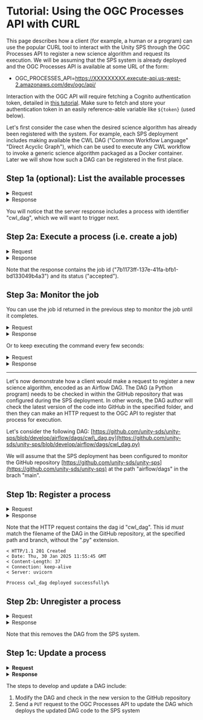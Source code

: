 # Tutorial: Using the OGC Processes API with CURL

This page describes how a client (for example, a human or a program) can use the popular CURL tool to interact with the Unity SPS through the OGC Processes API to register a new science algorithm and request its execution. We will be assuming that the SPS system is already deployed and the OGC Processes API is available at some URL of the form:&#x20;

* OGC\_PROCESSES\_API=https://XXXXXXXXX.execute-api.us-west-2.amazonaws.com/dev/ogc/api/

Interaction with the OGC API will require fetching a Cognito authentication token, detailed in [this tutorial](tutorial-fetching-cognito-authentication-tokens.md). Make sure to fetch and store your authentication token in an easily reference-able variable like `${token}` (used below).

Let's first consider the case when the desired science algorithm has already been registered with the system. For example, each SPS deployment includes making available the CWL DAG ("Common Workflow Language" "Direct Acyclic Graph"), which can be used to execute any CWL workflow to invoke a generic science algorithm packaged as a Docker container. Later we will show how such a DAG can be registered in the first place.

## **Step 1a (optional): List the available processes**



<details>

<summary>Request</summary>

```
curl -k -X GET -H "${token}" "${OGC_PROCESSES_API}/processes" | jq
```

</details>

<details>

<summary>Response</summary>

```
{
  "processes": [
    {
      "title": "Generic CWL Process",
      "description": "This process executes any CWL workflow.",
      "keywords": null,
      "metadata": null,
      "id": "cwl_dag",
      "version": "1.0.0",
      "jobControlOptions": [
        "async-execute"
      ],
      "links": null
    },
    {
      "title": "Karpenter Test Process",
      "description": "This process tests Karpenter node provisioning with different instance types.",
      "keywords": null,
      "metadata": null,
      "id": "karpenter_test",
      "version": "1.0.0",
      "jobControlOptions": [
        "async-execute"
      ],
      "links": null
    },
    {
      "title": "SBG Preprocess CWL Workflow",
      "description": "This process executes the SBG Preprocess Workflow using CWL.",
      "keywords": null,
      "metadata": null,
      "id": "sbg_preprocess_cwl_dag",
      "version": "1.0.0",
      "jobControlOptions": [
        "async-execute"
      ],
      "links": null
    }
  ],
  "links": []
}
```

</details>

You will notice that the server response includes a process with identifier "cwl\_dag", which we will want to trigger next.

## **Step 2a: Execute a process (i.e. create a job)**

<details>

<summary>Request</summary>

<pre><code><strong>curl -s -X POST "${OGC_PROCESSES_API}/processes/cwl_dag/execution" \
</strong>    -H "Content-Type: application/json" \
    -H "Prefer: respond-async" \
    -H "${token}" \ 
    --data-binary @- &#x3C;&#x3C; EOF | jq '.'
    {
        "inputs": {
            "cwl_workflow": "https://raw.githubusercontent.com/unity-sds/sbg-workflows/main/preprocess/sbg-preprocess-workflow.cwl",
            "cwl_args": "https://raw.githubusercontent.com/unity-sds/sbg-workflows/main/preprocess/sbg-preprocess-workflow.dev.yml",
            "request_instance_type": "r7i.xlarge",
            "request_storage": "10Gi",
            "use_ecr": false,
            "log_level": 20 
          },
          "outputs": {
            "result": {
              "transmissionMode": "reference"
            }
          }
    }
EOF
</code></pre>

</details>

<details>

<summary>Response</summary>

```
[
  [
    "process_id",
    "cwl_dag"
  ],
  [
    "type",
    "process"
  ],
  [
    "job_id",
    "7b1173ff-137e-41fa-bfb1-bd133049b4a3"
  ],
  [
    "status",
    "accepted"
  ],
  [
    "message",
    null
  ],
  [
    "exception",
    null
  ],
  [
    "created",
    "2025-01-29T20:33:05.521710"
  ],
  [
    "started",
    null
  ],
  [
    "finished",
    null
  ],
  [
    "updated",
    "2025-01-29T20:33:05.521715"
  ],
  [
    "progress",
    null
  ],
  [
    "links",
    null
  ]
]
```

</details>

Note that the response contains the job id ("7b1173ff-137e-41fa-bfb1-bd133049b4a3") and its status ("accepted").&#x20;

## **Step 3a: Monitor the job**

You can use the job id returned in the previous step to monitor the job until it completes.

<details>

<summary>Request</summary>

```
JOB_ID=7b1173ff-137e-41fa-bfb1-bd133049b4a3
curl -H "${token}" "${OGC_PROCESSES_API}/jobs/${JOB_ID}"
```

</details>

<details>

<summary>Response</summary>

```
{
  "processID": "cwl_dag",
  "type": "process",
  "jobID": "7b1173ff-137e-41fa-bfb1-bd133049b4a3",
  "status": "running",
  "message": null,
  "exception": null,
  "created": "2025-01-29T20:33:05.521710Z",
  "started": null,
  "finished": null,
  "updated": "2025-01-29T20:41:47.598612Z",
  "progress": null,
  "links": null
}
```

</details>

Or to keep executing the command every few seconds:

<details>

<summary>Request</summary>

```
watch -n 5 "curl -s -H "${token}" "${OGC_PROCESSES_API}/jobs/${JOB_ID}" | jq"
```

</details>

<details>

<summary>Response</summary>

```
{
  "processID": "cwl_dag",
  "type": "process",
  "jobID": "7b1173ff-137e-41fa-bfb1-bd133049b4a3",
  "status": "successful",
  "message": null,
  "exception": null,
  "created": "2025-01-29T20:33:05.521710Z",
  "started": null,
  "finished": "2025-01-29T20:48:11.943940Z",
  "updated": "2025-01-29T20:58:31.094170Z",
  "progress": null,
  "links": null
}
```

</details>

***

Let's now demonstrate how a client would make a request to register a new science algorithm, encoded as an Airflow DAG. The DAG (a Python program) needs to be checked in within the GitHub repository that was configured during the SPS deployment. In other words, the DAG author will check the latest version of the code into GitHub in the specified folder, and then they can make an HTTP request to the OGC API to register that process for execution.&#x20;

Let's consider the following DAG: [https://github.com/unity-sds/unity-sps/blob/develop/airflow/dags/cwl\_dag.py](https://github.com/unity-sds/unity-sps/blob/develop/airflow/dags/cwl_dag.py)

We will assume that the SPS deployment has been configured to monitor the GitHub repository [https://github.com/unity-sds/unity-sps](https://github.com/unity-sds/unity-sps) at the path "airflow/dags" in the brach "main".

## **Step 1b: Register a process**

<details>

<summary>Request</summary>

```
curl -k -v -X POST -H "${token}" -H "Expect:" -H "Content-Type: application/json; charset=utf-8" --data-binary @"./cwl_dag.json" "${OGC_PROCESSES_API}/processes"
```

where:

`cat cwl_dag.json`&#x20;

```
{
  "executionUnit": {
    "image": "ghcr.io/unity-sds/unity-sps/sps-docker-cwl:2.4.0",
    "type": "docker"
  },
  "processDescription": {
    "description": "This process executes any CWL workflow.",
    "id": "cwl_dag",
    "inputs": {
      "cwl_args": {
        "description": "The URL of the CWL workflow's YAML parameters file",
        "maxOccurs": 1,
        "minOccurs": 1,
        "schema": {
          "format": "uri",
          "type": "string"
        },
        "title": "CWL Workflow Parameters URL"
      },
      "cwl_workflow": {
        "description": "The URL of the CWL workflow",
        "maxOccurs": 1,
        "minOccurs": 1,
        "schema": {
          "format": "uri",
          "type": "string"
        },
        "title": "CWL Workflow URL"
      },
      "request_instance_type": {
        "description": "The specific EC2 instance type requested for the job",
        "maxOccurs": 1,
        "minOccurs": 1,
        "schema": {
          "type": "string"
        },
        "title": "Requested EC2 Type"
      },
      "request_storage": {
        "description": "The amount of storage requested for the job",
        "maxOccurs": 1,
        "minOccurs": 1,
        "schema": {
          "type": "string"
        },
        "title": "Requested Storage"
      }
    },
    "jobControlOptions": [
      "async-execute"
    ],
    "outputs": {
      "result": {
        "description": "The result of the SBG Preprocess Workflow execution",
        "schema": {
          "$ref": "some-ref"
        },
        "title": "Process Result"
      }
    },
    "title": "Generic CWL Process",
    "version": "1.0.0"
  }
}
```

</details>

<details>

<summary>Response</summary>

```
< HTTP/1.1 201 Created
< Date: Thu, 30 Jan 2025 15:06:26 GMT
< Content-Length: 37
< Connection: keep-alive
< Server: uvicorn
Process cwl_dag deployed successfully%    
```

</details>

Note that the HTTP request contains the dag id "cwl\_dag". This id _must_ match the filename of the DAG in the GitHub repository, at the specified path and branch, without the ".py" extension.

```
< HTTP/1.1 201 Created
< Date: Thu, 30 Jan 2025 11:55:45 GMT
< Content-Length: 37
< Connection: keep-alive
< Server: uvicorn

Process cwl_dag deployed successfully%      
```

## Step 2b: Unregister a process

<details>

<summary>Request</summary>

```
curl -kv -X DELETE -H "${token}" -H "Content-Type: application/json; charset=utf-8" "${OGC_PROCESSES_API}/processes/cwl_dag"
```

</details>

<details>

<summary>Response</summary>

```
< HTTP/1.1 204 No Content
< Date: Thu, 30 Jan 2025 15:05:34 GMT
< Connection: keep-alive
< Server: uvicorn
```

</details>

Note that this removes the DAG from the SPS system.

## Step 1c: Update a process

<details>

<summary><strong>Request</strong> </summary>

```
curl --location "${OGC_PROCESSES_API}/processes" \
--header "Expect;" \
--header "Content-Type: application/json; charset=utf-8" \
--header "${token}" \
--data-binary @"./cwl_dag.json"
```

where:

`cat cwl_dag.json`&#x20;

```
{
  "executionUnit": {
    "image": "ghcr.io/unity-sds/unity-sps/sps-docker-cwl:2.4.0",
    "type": "docker"
  },
  "processDescription": {
    "description": "This process executes any CWL workflow.",
    "id": "cwl_dag",
    "inputs": {
      "cwl_args": {
        "description": "The URL of the CWL workflow's YAML parameters file",
        "maxOccurs": 1,
        "minOccurs": 1,
        "schema": {
          "format": "uri",
          "type": "string"
        },
        "title": "CWL Workflow Parameters URL"
      },
      "cwl_workflow": {
        "description": "The URL of the CWL workflow",
        "maxOccurs": 1,
        "minOccurs": 1,
        "schema": {
          "format": "uri",
          "type": "string"
        },
        "title": "CWL Workflow URL"
      },
      "request_instance_type": {
        "description": "The specific EC2 instance type requested for the job",
        "maxOccurs": 1,
        "minOccurs": 1,
        "schema": {
          "type": "string"
        },
        "title": "Requested EC2 Type"
      },
      "request_storage": {
        "description": "The amount of storage requested for the job",
        "maxOccurs": 1,
        "minOccurs": 1,
        "schema": {
          "type": "string"
        },
        "title": "Requested Storage"
      }
    },
    "jobControlOptions": [
      "async-execute"
    ],
    "outputs": {
      "result": {
        "description": "The result of the SBG Preprocess Workflow execution",
        "schema": {
          "$ref": "some-ref"
        },
        "title": "Process Result"
      }
    },
    "title": "Generic CWL Process",
    "version": "1.0.0"
  }
}
```

</details>

<details>

<summary><strong>Response</strong></summary>

```
 HTTP/1.1 204 No Content
```

</details>

The steps to develop and update a DAG include:

1. Modify the DAG and check in the new version to the GitHub repository
2. Send a `PUT` request to the OGC Processes API to update the DAG which deploys the updated DAG code to the SPS system
